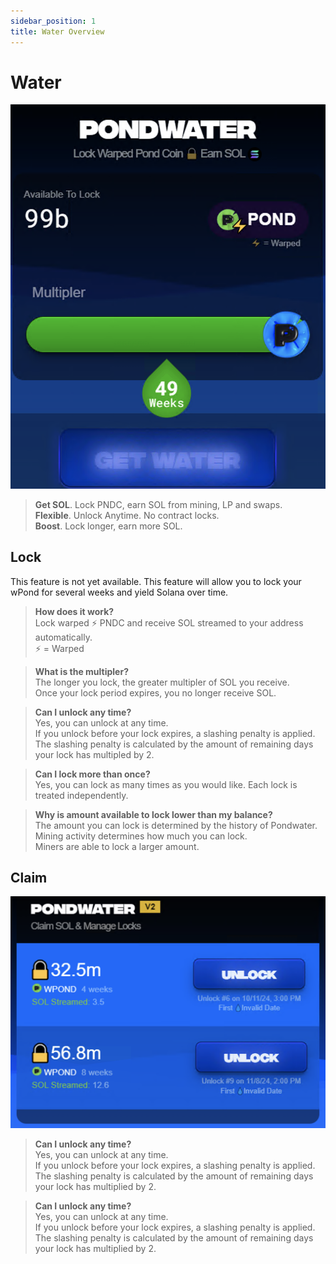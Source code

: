 ```yaml
---
sidebar_position: 1
title: Water Overview
---
```


# Water

![Water](image.png)

>**Get SOL**. Lock PNDC, earn SOL from mining, LP and swaps.\
>**Flexible**. Unlock Anytime. No contract locks.\
>**Boost**. Lock longer, earn more SOL.

## Lock

This feature is not yet available.  This feature will allow you to lock your wPond for several weeks and yield Solana over time.

>**How does it work?**\
>Lock warped ⚡️ PNDC and receive SOL streamed to your address automatically.\
>⚡️ = Warped

>**What is the multipler?**\
>The longer you lock, the greater multipler of SOL you receive.\
>Once your lock period expires, you no longer receive SOL.

>**Can I unlock any time?**\
>Yes, you can unlock at any time.\
>If you unlock before your lock expires, a slashing penalty is applied. The slashing penalty is calculated by the amount of remaining days your lock has multipled by 2.

>**Can I lock more than once?**\
>Yes, you can lock as many times as you would like. Each lock is treated independently.

>**Why is amount available to lock lower than my balance?**\
>The amount you can lock is determined by the history of Pondwater.\
>Mining activity determines how much you can lock.\
>Miners are able to lock a larger amount.

## Claim

![Water Claim](image-1.png)

>**Can I unlock any time?**\
>Yes, you can unlock at any time.\
>If you unlock before your lock expires, a slashing penalty is applied. The slashing penalty is calculated by the amount of remaining days your lock has multiplied by 2.

>**Can I unlock any time?**\
>Yes, you can unlock at any time.\
>If you unlock before your lock expires, a slashing penalty is applied. The slashing penalty is calculated by the amount of remaining days your lock has multiplied by 2.